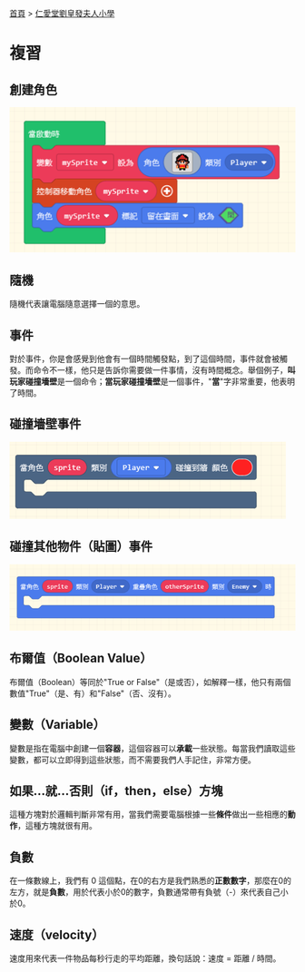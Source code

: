 [首頁] > [仁愛堂劉皇發夫人小學]

# 複習

## 創建角色

![1]

## 隨機

隨機代表讓電腦隨意選擇一個的意思。

## 事件

對於事件，你是會感覺到他會有一個時間觸發點，到了這個時間，事件就會被觸發。而命令不一樣，他只是告訴你需要做一件事情，沒有時間概念。舉個例子，**叫玩家碰撞墻壁**是一個命令；**當玩家碰撞墻壁**是一個事件，"**當**"字非常重要，他表明了時間。

## 碰撞墻壁事件

![2]

## 碰撞其他物件（貼圖）事件

![3]

## 布爾值（Boolean Value）

布爾值（Boolean）等同於"True or False"（是或否），如解釋一樣，他只有兩個數值"True"（是、有）和"False"（否、沒有）。

## 變數（Variable）

變數是指在電腦中創建一個**容器**，這個容器可以**承載**一些狀態。每當我們讀取這些變數，都可以立即得到這些狀態，而不需要我們人手記住，非常方便。

## 如果...就...否則（if，then，else）方塊

這種方塊對於邏輯判斷非常有用，當我們需要電腦根據一些**條件**做出一些相應的**動作**，這種方塊就很有用。

## 負數

在一條數線上，我們有 0 這個點，在0的右方是我們熟悉的**正數數字**，那麼在0的左方，就是**負數**，用於代表小於0的數字，負數通常帶有負號（-）來代表自己小於0。

## 速度（velocity）

速度用來代表一件物品每秒行走的平均距離，換句話說：速度 = 距離 / 時間。

<!-- links -->
[首頁]: ../../../../../index.md
[仁愛堂劉皇發夫人小學]: ../../index.md
[這個程式網站]: https://arcade.makecode.com

[1]: ./resource/1.png
[2]: ./resource/2.png
[3]: ./resource/3.png